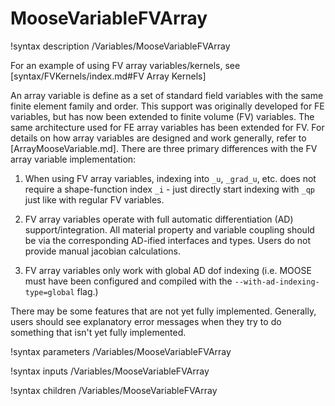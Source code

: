 # MooseVariableFVArray

!syntax description /Variables/MooseVariableFVArray

For an example of using FV array variables/kernels, see [syntax/FVKernels/index.md#FV Array Kernels]

An array variable is define as a set of standard field variables with the same
finite element family and order.  This support was originally developed for FE
variables, but has now been extended to finite volume (FV) variables.  The
same architecture used for FE array variables has been extended for FV.  For
details on how array variables are designed and work generally, refer to
[ArrayMooseVariable.md]. There are three primary differences with the FV array
variable implementation:

1. When using FV array variables, indexing into `_u`, `_grad_u`, etc. does
   not require a shape-function index `_i` - just directly start indexing with
   `_qp` just like with regular FV variables.


2. FV array variables operate with full automatic differentiation (AD)
   support/integration.  All material property and variable coupling should be
   via the corresponding AD-ified interfaces and types.  Users do not provide
   manual jacobian calculations.


3. FV array variables only work with global AD dof indexing (i.e. MOOSE must
   have been configured and compiled with the `--with-ad-indexing-type=global`
   flag.)

There may be some features that are not yet fully implemented.  Generally,
users should see explanatory error messages when they try to do something that
isn't yet fully implemented.

!syntax parameters  /Variables/MooseVariableFVArray

!syntax inputs /Variables/MooseVariableFVArray

!syntax children /Variables/MooseVariableFVArray
